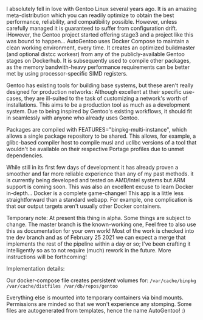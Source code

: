 I absolutely fell in love with Gentoo Linux several years ago. It is an amazing meta-distribution which you can readily optimize to obtain the best performance, reliability, and compatibility possible. However, unless carefully managed it is guaranteed to suffer from configuration drift. iHowever, the Gentoo project started offering stage3 and a project like this was bound to happen...  AutoGentoo uses Docker Compose to maintain a clean working environment, every time. It creates an optimized buildmaster (and optional distcc workesr) from any of the publicly-available Gentoo stages on Dockerhub. It is subsequently used to compile other packages, as the memory bandwith-heavy performance requirements can be better met by using processor-specific SIMD registers.

Gentoo has existing tools for building base systems, but these aren't really designed for production networks: Although excellent at their specific use-cases, they are ill-suited to the task of customizing a network's worth of installations. This aims to be a production tool as much as a development system. Due to being inspired by Gentoo's existing workflows, it should fit in seamlessly with anyone who already uses Gentoo.

Packages are compiled with FEATURES="binpkg-multi-instance", which allows a single package repository to be shared. This allows, for example, a glibc-based compiler host to compile musl and uclibc versions of a tool that wouldn't be available on their respective Portage profiles due to unmet dependencies. 

While still in its first few days of development it has already proven a smoother and far more reliable experience than any of my past methods. it is currently being developed and tested on AMD/Intel systems but ARM support is coming soon. This was also an excellent excuse to learn Docker in-depth... Docker is a complete game-changer! This app is a little less straightforward than a standard webapp. For example, one complication is that our output targets aren't usually other Docker containers.

Temporary note:
At present this thing in alpha. Some things are subject to change. The master branch is the known-working one, Feel free to also use this as documentation for your own work! Most of the work is checked into tne dev branch and as of February 25 2021 we can expect a merge that implements the rest of the pipeline within a day or so; I've been crafting it intelligently so as to not require (much) rework in the future. More instructions will be forthcoming!


Implementation details:

Our docker-compose file creates persistent volumes for:
``
/var/cache/binpkg
/var/cache/distfiles
/var/db/repos/gentoo
``

Everything else is mounted into temporary containers via bind mounts. Permissions are minded so that we won't experience any stomping. Some files are autogenerated from templates, hence the name AutoGentoo! :)
